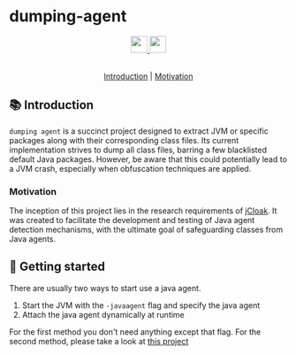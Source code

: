 # dumping-agent


<div align="center">
  <a href="https://www.oracle.com/java/">
    <img
      src="https://img.shields.io/badge/Written%20in-java-%23EF4041?style=for-the-badge"
      height="30"
    />
  </a>
  <a href="https://jitpack.io/#micartey/dumping-agent/master-SNAPSHOT">
    <img
      src="https://img.shields.io/badge/jitpack-master-%2321f21?style=for-the-badge"
      height="30"
    />
  </a>
</div>

<br>

<p align="center">
  <a href="#-introduction">Introduction</a> |
  <a href="#motivation">Motivation</a>
</p>

## 📚 Introduction

`dumping agent`  is a succinct project designed to extract JVM or specific packages along with their corresponding class files. Its current implementation strives to dump all class files, barring a few blacklisted default Java packages. However, be aware that this could potentially lead to a JVM crash, especially when obfuscation techniques are applied.
### Motivation

The inception of this project lies in the research requirements of [jCloak](https://micartey.github.io/jCloak/). It was created to facilitate the development and testing of Java agent detection mechanisms, with the ultimate goal of safeguarding classes from Java agents.

## 🎈 Getting started

There are usually two ways to start use a java agent.

1. Start the JVM with the `-javaagent` flag and specify the java agent
2. Attach the java agent dynamically at runtime
   
For the first method you don't need anything except that flag.
For the second method, please take a look at [this project](https://github.com/micartey/Injection-Base)
